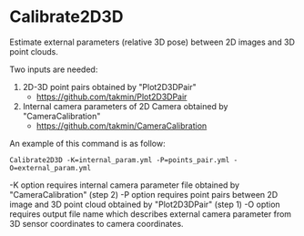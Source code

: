 # Calibrate2D3D

Estimate external parameters (relative 3D pose) between 2D images and 3D point clouds.

Two inputs are needed:
1. 2D-3D point pairs obtained by "Plot2D3DPair"
    - https://github.com/takmin/Plot2D3DPair
2. Internal camera parameters of 2D Camera obtained by "CameraCalibration"
    - https://github.com/takmin/CameraCalibration


An example of this command is as follow:

```
Calibrate2D3D -K=internal_param.yml -P=points_pair.yml -O=external_param.yml
```

-K option requires internal camera parameter file obtained by "CameraCalibration" (step 2)
-P option requires point pairs between 2D image and 3D point cloud obtained by "Plot2D3DPair" (step 1)
-O option requires output file name which describes external camera parameter from 3D sensor coordinates to camera coordinates.